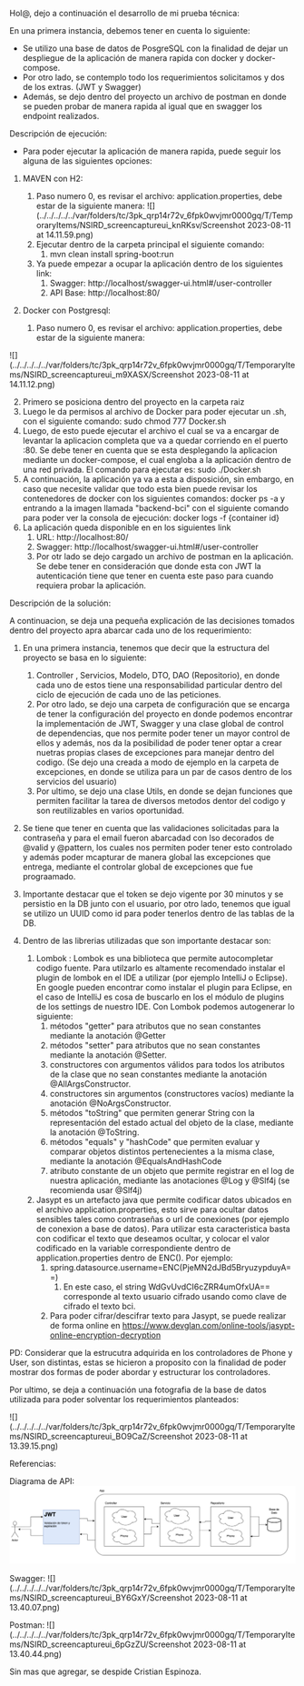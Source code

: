 Hol@, dejo a continuación el desarrollo de mi prueba técnica:

En una primera instancia, debemos tener en cuenta lo siguiente: 

* Se utilizo una base de datos de PosgreSQL con la finalidad de dejar 
un despliegue de la aplicación de manera rapida con docker y docker-compose.
* Por otro lado, se contemplo todo los requerimientos solicitamos y dos de los extras. (JWT y Swagger)
* Además, se dejo dentro del proyecto un archivo de postman en donde se pueden
probar de manera rapida al igual que en swagger los endpoint realizados.

Descripción de ejecución: 

* Para poder ejecutar la aplicación de manera rapida, puede seguir los alguna de las siguientes opciones:
1. MAVEN con H2:
    1. Paso numero 0, es revisar el archivo: application.properties, debe estar de la siguiente manera:
       ![](../../../../../var/folders/tc/3pk_qrp14r72v_6fpk0wvjmr0000gq/T/TemporaryItems/NSIRD_screencaptureui_knRKsv/Screenshot 2023-08-11 at 14.11.59.png)
    2. Ejecutar dentro de la carpeta principal el siguiente comando:
        1. mvn clean install spring-boot:run
    3. Ya puede empezar a ocupar la aplicación dentro de los siguientes link:
        1. Swagger: http://localhost/swagger-ui.html#/user-controller
        2. API Base:  http://localhost:80/

2. Docker con Postgresql:
   1. Paso numero 0, es revisar el archivo: application.properties, debe estar de la siguiente manera:

![](../../../../../var/folders/tc/3pk_qrp14r72v_6fpk0wvjmr0000gq/T/TemporaryItems/NSIRD_screencaptureui_m9XASX/Screenshot 2023-08-11 at 14.11.12.png)

   2. Primero se posiciona dentro del proyecto en la carpeta raiz
   3. Luego le da permisos al archivo de Docker para poder ejecutar un .sh, con el siguiente 
     comando: sudo chmod 777 Docker.sh 
   4. Luego, de esto puede ejecutar el archivo el cual se va a encargar de levantar la aplicacion completa
     que va a quedar corriendo en el puerto :80. Se debe tener en cuenta que se esta desplegando la aplicacion mediante 
     un docker-compose, el cual engloba a la aplicación dentro de una red privada. El comando para 
     ejecutar es: sudo ./Docker.sh
   5. A continuación, la aplicación ya va a esta a disposición, sin embargo, en caso que necesite validar 
     que todo esta bien puede revisar los contenedores de docker con los siguientes comandos:
     docker ps -a y entrando a la imagen llamada "backend-bci" con el siguiente comando para poder ver la consola
     de ejecución:  docker logs -f {container id}
   6. La aplicación queda disponible en en los siguientes link 
      1. URL: http://localhost:80/
      2. Swagger: http://localhost/swagger-ui.html#/user-controller
      3. Por otr lado se dejo cargado un archivo de postman en la aplicación. Se debe tener en consideración que donde esta con JWT la autenticación tiene que tener en cuenta este paso
     para cuando requiera probar la aplicación. 
      
Descripción de la solución: 

A continuacion, se deja una pequeña explicación de las decisiones tomados dentro del proyecto apra abarcar cada uno de los requerimiento: 

1. En una primera instancia, tenemos que decir que la estructura del proyecto se basa en lo siguiente:
   1. Controller , Servicios, Modelo, DTO, DAO (Repositorio), en donde cada uno de estos tiene una responsabilidad
   particular dentro del ciclo de ejecución de cada uno de las peticiones. 
   2. Por otro lado, se dejo una carpeta de configuración que se encarga de tener la configuración del proyecto
   en donde podemos encontrar la implementación de JWT, Swagger y una clase global de control de dependencias, que nos permite
    poder tener un mayor control de ellos y además, nos da la posibilidad de poder tener optar a crear nuetras propias
   clases de excepciones para manejar dentro del codigo. (Se dejo una creada a modo de ejemplo en la carpeta de 
   excepciones, en donde se utiliza para un par de casos dentro de los servicios del usuario)
   3. Por ultimo, se dejo una clase Utils, en donde se dejan funciones que permiten facilitar la tarea de diversos metodos
   dentor del codigo y son reutilizables en varios oportunidad.
   
2. Se tiene que tener en cuenta que las validaciones solicitadas para la contraseña y para el email
fueron abarcadad con lso decorados de @valid y @pattern, los cuales nos permiten poder tener esto controlado
y además poder mcapturar de manera global las excepciones que entrega, mediante el controlar global de excepciones
que fue prograamado. 

3. Importante destacar que el token se dejo vigente por 30 minutos y se persistio en la DB junto con el usuario, por otro lado, 
tenemos que igual se utilizo un UUID como id para poder tenerlos dentro de las tablas de la DB.

4. Dentro de las librerias utilizadas que son importante destacar son:
   1. Lombok : Lombok es una biblioteca que permite autocompletar codigo fuente. Para utilzarlo es altamente recomendado instalar el plugin de lombok en el IDE a utilizar (por ejemplo IntelliJ o Eclipse). En google pueden encontrar como instalar el plugin para Eclipse, en el caso de IntelliJ es cosa de buscarlo en los el módulo de plugins de los settings de nuestro IDE. Con Lombok podemos autogenerar lo siguiente:
      1. métodos "getter" para atributos que no sean constantes mediante la anotación @Getter 
      2. métodos "setter" para atributos que no sean constantes mediante la anotación @Setter. 
      3. constructores con argumentos válidos para todos los atributos de la clase que no sean constantes mediante la anotación @AllArgsConstructor. 
      4. constructores sin argumentos (constructores vacíos) mediante la anotación @NoArgsConstructor. 
      5. métodos "toString" que permiten generar String con la representación del estado actual del objeto de la clase, mediante la anotación @ToString. 
      6. métodos "equals" y "hashCode" que permiten evaluar y comparar objetos distintos pertenecientes a la misma clase, mediante la anotación @EqualsAndHashCode 
      7. atributo constante de un objeto que permite registrar en el log de nuestra aplicación, mediante las anotaciones @Log y @Slf4j (se recomienda usar @Slf4j)
   2. Jasypt es un artefacto java que permite codificar datos ubicados en el archivo application.properties, esto sirve para ocultar datos sensibles tales como contraseñas o url de conexiones (por ejemplo de conexion a base de datos). 
   Para utilizar esta caracteristica basta con codificar el texto que deseamos ocultar, y colocar el valor codificado en la variable correspondiente dentro de application.properties dentro de ENC(). Por ejemplo:
      1. spring.datasource.username=ENC(PjeMN2dJBd5BryuzypduyA==)
         1. En este caso, el string WdGvUvdCI6cZRR4umOfxUA== corresponde al texto usuario cifrado usando como clave de cifrado el texto bci.
      2. Para poder cifrar/descifrar texto para Jasypt, se puede realizar de forma online en https://www.devglan.com/online-tools/jasypt-online-encryption-decryption
   
PD: Considerar que la estrucutra adquirida en los controladores de Phone y User, son distintas, estas se hicieron a proposito 
con la finalidad de poder mostrar dos formas de poder abordar y estructurar los controladores.

Por ultimo, se deja a continuación una fotografia de la base de datos utilizada para poder solventar los 
requerimientos planteados: 

![](../../../../../var/folders/tc/3pk_qrp14r72v_6fpk0wvjmr0000gq/T/TemporaryItems/NSIRD_screencaptureui_BO9CaZ/Screenshot 2023-08-11 at 13.39.15.png)

Referencias:

Diagrama de API:
![</span><span>BCI Api](https://github.com/CrisEspinoza/bci-test/blob/main/images/api.png)

Swagger: 
![](../../../../../var/folders/tc/3pk_qrp14r72v_6fpk0wvjmr0000gq/T/TemporaryItems/NSIRD_screencaptureui_BY6GxY/Screenshot 2023-08-11 at 13.40.07.png)

Postman: 
![](../../../../../var/folders/tc/3pk_qrp14r72v_6fpk0wvjmr0000gq/T/TemporaryItems/NSIRD_screencaptureui_6pGzZU/Screenshot 2023-08-11 at 13.40.44.png)

Sin mas que agregar, se despide Cristian Espinoza. 
